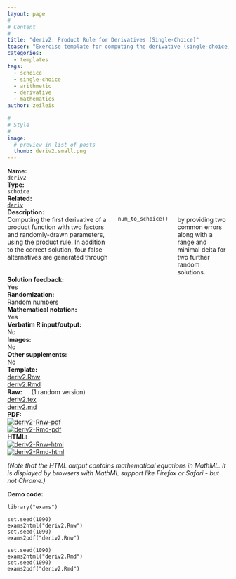 ```yaml
---
layout: page
#
# Content
#
title: "deriv2: Product Rule for Derivatives (Single-Choice)"
teaser: "Exercise template for computing the derivative (single-choice) of a production function with factors of type x<sup>a</sup> and exp(b * x) at a given point c, with randomly-drawn a, b, and c."
categories:
  - templates
tags:
  - schoice
  - single-choice
  - arithmetic
  - derivative
  - mathematics
author: zeileis

#
# Style
#
image:
  # preview in list of posts
  thumb: deriv2.small.png
---
```


<div class='row t1 b1'>
  <div class='medium-4 columns'><b>Name:</b></div>
  <div class='medium-8 columns'><code class="highlighter-rouge">deriv2</code></div>
</div>
<div class='row t1 b1'>
  <div class='medium-4 columns'><b>Type:</b></div>
  <div class='medium-8 columns'><code class="highlighter-rouge">schoice</code></div> <!-- FIXME: href -->
</div>
<div class='row t1 b1'>   <div class='medium-4 columns'><b>Related:</b></div>   <div class='medium-8 columns'><a href="{{ site.url }}/templates/deriv/"><code class="highlighter-rouge">deriv</code></a></div> </div>

<div class='row t20 b1'>
  <div class='medium-4 columns'><b>Description:</b></div>
  <div class='medium-8 columns'>Computing the first derivative of a product function with two factors and randomly-drawn parameters, using the product rule. In addition to the correct solution, four false alternatives are generated through <code class="highlighter-rouge">num_to_schoice()</code> by providing two common errors along with a range and minimal delta for two further random solutions.</div>
</div>
<div class='row t1 b1'>
  <div class='medium-4 columns'><b>Solution feedback:</b></div>
  <div class='medium-8 columns'>Yes</div>
</div>
<div class='row t1 b1'>
  <div class='medium-4 columns'><b>Randomization:</b></div>
  <div class='medium-8 columns'>Random numbers</div>
</div>
<div class='row t1 b1'>
  <div class='medium-4 columns'><b>Mathematical notation:</b></div>
  <div class='medium-8 columns'>Yes</div>
</div>
<div class='row t1 b1'>
  <div class='medium-4 columns'><b>Verbatim R input/output:</b></div>
  <div class='medium-8 columns'>No</div>
</div>
<div class='row t1 b1'>
  <div class='medium-4 columns'><b>Images:</b></div>
  <div class='medium-8 columns'>No</div>
</div>
<div class='row t1 b1'>
  <div class='medium-4 columns'><b>Other supplements:</b></div>
  <div class='medium-8 columns'>No</div>
</div>

<div class='row t20 b1'>
  <div class='medium-4 columns'><b>Template:</b></div>
  <div class='medium-4 columns'><a href="{{ site.url }}/assets/posts/2017-08-14-deriv2//deriv2.Rnw">deriv2.Rnw</a></div>
  <div class='medium-4 columns'><a href="{{ site.url }}/assets/posts/2017-08-14-deriv2//deriv2.Rmd">deriv2.Rmd</a></div>
</div>
<div class='row t1 b1'>
  <div class='medium-4 columns'><b>Raw:</b> (1 random version)</div>
  <div class='medium-4 columns'><a href="{{ site.url }}/assets/posts/2017-08-14-deriv2//deriv2.tex">deriv2.tex</a></div>
  <div class='medium-4 columns'><a href="{{ site.url }}/assets/posts/2017-08-14-deriv2//deriv2.md" >deriv2.md</a></div>
</div>
<div class='row t1 b1'>
  <div class='medium-4 columns'><b>PDF:</b></div>
  <div class='medium-4 columns'><a href="{{ site.url }}/assets/posts/2017-08-14-deriv2//deriv2-Rnw.pdf"><img src="{{ site.url }}/assets/posts/2017-08-14-deriv2//deriv2-Rnw-pdf.png" alt="deriv2-Rnw-pdf"/></a></div>
  <div class='medium-4 columns'><a href="{{ site.url }}/assets/posts/2017-08-14-deriv2//deriv2-Rmd.pdf"><img src="{{ site.url }}/assets/posts/2017-08-14-deriv2//deriv2-Rmd-pdf.png" alt="deriv2-Rmd-pdf"/></a></div>
</div>
<div class='row t1 b20'>
  <div class='medium-4 columns'><b>HTML:</b></div>
  <div class='medium-4 columns'><a href="{{ site.url }}/assets/posts/2017-08-14-deriv2//deriv2-Rnw.html"><img src="{{ site.url }}/assets/posts/2017-08-14-deriv2//deriv2-Rnw-html.png" alt="deriv2-Rnw-html"/></a></div>
  <div class='medium-4 columns'><a href="{{ site.url }}/assets/posts/2017-08-14-deriv2//deriv2-Rmd.html"><img src="{{ site.url }}/assets/posts/2017-08-14-deriv2//deriv2-Rmd-html.png" alt="deriv2-Rmd-html"/></a></div>
</div>

_(Note that the HTML output contains mathematical equations in MathML. It is displayed by browsers with MathML support like Firefox or Safari - but not Chrome.)_

**Demo code:**

<pre><code class="prettyprint ">library(&quot;exams&quot;)

set.seed(1090)
exams2html(&quot;deriv2.Rnw&quot;)
set.seed(1090)
exams2pdf(&quot;deriv2.Rnw&quot;)

set.seed(1090)
exams2html(&quot;deriv2.Rmd&quot;)
set.seed(1090)
exams2pdf(&quot;deriv2.Rmd&quot;)</code></pre>
